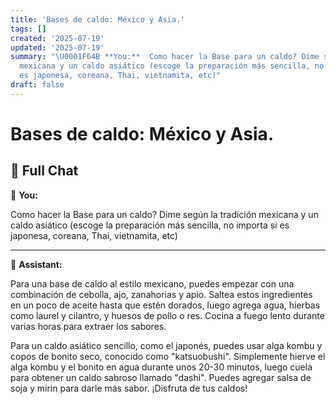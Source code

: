 ```yaml
---
title: 'Bases de caldo: México y Asia.'
tags: []
created: '2025-07-19'
updated: '2025-07-19'
summary: "\U0001F64B **You:**  Como hacer la Base para un caldo? Dime según la tradición
  mexicana y un caldo asiático (escoge la preparación más sencilla, no importa si
  es japonesa, coreana, Thai, vietnamita, etc)"
draft: false
---
```


# Bases de caldo: México y Asia.

## 🧠 Full Chat

🙋 **You:**

Como hacer la Base para un caldo? Dime según la tradición mexicana y un caldo asiático (escoge la preparación más sencilla, no importa si es japonesa, coreana, Thai, vietnamita, etc)

---

🤖 **Assistant:**

Para una base de caldo al estilo mexicano, puedes empezar con una combinación de cebolla, ajo, zanahorias y apio. Saltea estos ingredientes en un poco de aceite hasta que estén dorados, luego agrega agua, hierbas como laurel y cilantro, y huesos de pollo o res. Cocina a fuego lento durante varias horas para extraer los sabores.

Para un caldo asiático sencillo, como el japonés, puedes usar alga kombu y copos de bonito seco, conocido como "katsuobushi". Simplemente hierve el alga kombu y el bonito en agua durante unos 20-30 minutos, luego cuela para obtener un caldo sabroso llamado "dashi". Puedes agregar salsa de soja y mirin para darle más sabor. ¡Disfruta de tus caldos!